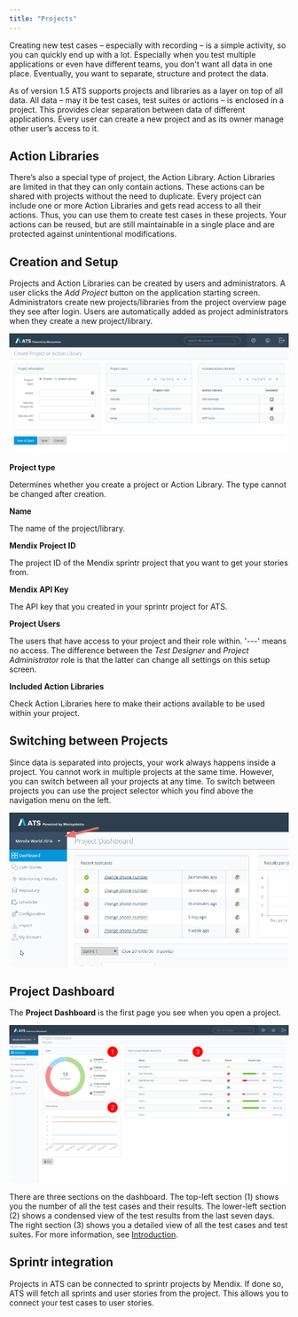 ```yaml
---
title: "Projects"
---
```

Creating new test cases – especially with recording – is a simple activity, so you can quickly end up with a lot. Especially when you test multiple applications or even have different teams, you don't want all data in one place. Eventually, you want to separate, structure and protect the data.

As of version 1.5 ATS supports projects and libraries as a layer on top of all data. All data – may it be test cases, test suites or actions – is enclosed in a project. This provides clear separation between data of different applications. Every user can create a new project and as its owner manage other user’s access to it.

## Action Libraries

There’s also a special type of project, the Action Library. Action Libraries are limited in that they can only contain actions. These actions can be shared with projects without the need to duplicate. Every project can include one or more Action Libraries and gets read access to all their actions. Thus, you can use them to create test cases in these projects. Your actions can be reused, but are still maintainable in a single place and are protected against unintentional modifications.

## Creation and Setup

Projects and Action Libraries can be created by users and administrators. A user clicks the _Add Project_ button on the application starting screen. Administrators create new projects/libraries from the project overview page they see after login. Users are automatically added as project administrators when they create a new project/library.

![](attachments/20644054/21168197.png)

**Project type**

Determines whether you create a project or Action Library. The type cannot be changed after creation.

**Name**

The name of the project/library.

**Mendix Project ID**

The project ID of the Mendix sprintr project that you want to get your stories from.

**Mendix API Key**

The API key that you created in your sprintr project for ATS.

**Project Users**

The users that have access to your project and their role within. '---' means no access. The difference between the _Test Designer_ and _Project Administrator_ role is that the latter can change all settings on this setup screen.

**Included Action Libraries**

Check Action Libraries here to make their actions available to be used within your project.

## Switching between Projects

Since data is separated into projects, your work always happens inside a project. You cannot work in multiple projects at the same time. However, you can switch between all your projects at any time. To switch between projects you can use the project selector which you find above the navigation menu on the left.

![The project selector dropdown](attachments/20644054/21168198.png)

## Project Dashboard

The **Project Dashboard** is the first page you see when you open a project.

![The project dashboard](attachments/Projects/dashboard.png)

There are three sections on the dashboard. The top-left section (1) shows you the number of all the test cases and their results. The lower-left section (2) shows a condensed view of the test results from the last seven days. The right section (3) shows you a detailed view of all the test cases and test suites. For more information, see [Introduction](Introduction.md#dashboard).

## Sprintr integration

Projects in ATS can be connected to sprintr projects by Mendix. If done so, ATS will fetch all sprints and user stories from the project. This allows you to connect your test cases to user stories.

